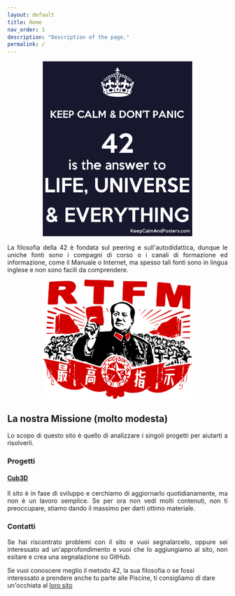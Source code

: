 ```yaml
---
layout: default
title: Home
nav_order: 1
description: "Description of the page."
permalink: /
---
```


<p align="center">
  <img width="342" src="img/42img.png">
</p>

<p align="justify">
  La filosofia della 42 è fondata sul peering e sull'autodidattica, dunque le uniche fonti sono i compagni di corso o i canali di formazione ed informazione, come il Manuale o Internet, ma spesso tali fonti sono in lingua inglese e non sono facili da comprendere. 
</p>

<p align="center">
  <img width="342" src="img/RTFMimg.png">
</p>

## La nostra Missione (molto modesta)

<p align="justify">
  Lo scopo di questo sito è quello di analizzare i singoli progetti per aiutarti a risolverli.
</p>

### Progetti

#### [Cub3D](https://AlessandroMetta.github.io/42Docs_IT/docs/projects/cub3D/)

<p align="justify">
  Il sito è in fase di sviluppo e cerchiamo di aggiornarlo quotidianamente, ma non è un lavoro semplice. Se per ora non vedi molti contenuti, non ti preoccupare, stiamo dando il massimo per darti ottimo materiale.
</p>

### Contatti
<p align="justify">
  Se hai riscontrato problemi con il sito e vuoi segnalarcelo, oppure sei interessato ad un'approfondimento e vuoi che lo aggiungiamo al sito, non esitare e crea una segnalazione su GitHub.
</p>

Se vuoi conoscere meglio il metodo 42, la sua filosofia o se fossi interessato a prendere anche tu parte alle Piscine, ti consigliamo di dare un'occhiata al [loro sito](https://42roma.it)
